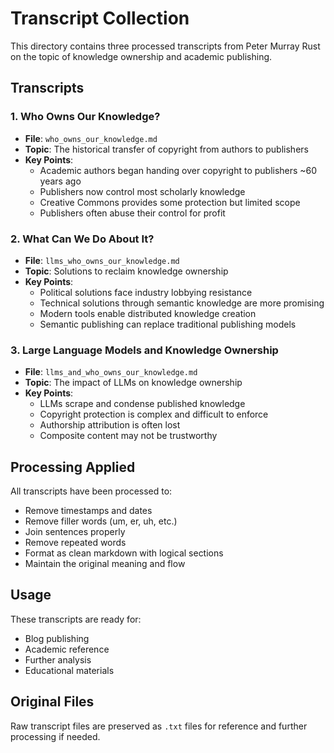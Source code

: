 # Transcript Collection

This directory contains three processed transcripts from Peter Murray Rust on the topic of knowledge ownership and academic publishing.

## Transcripts

### 1. Who Owns Our Knowledge?
- **File**: `who_owns_our_knowledge.md`
- **Topic**: The historical transfer of copyright from authors to publishers
- **Key Points**:
  - Academic authors began handing over copyright to publishers ~60 years ago
  - Publishers now control most scholarly knowledge
  - Creative Commons provides some protection but limited scope
  - Publishers often abuse their control for profit

### 2. What Can We Do About It?
- **File**: `llms_who_owns_our_knowledge.md`
- **Topic**: Solutions to reclaim knowledge ownership
- **Key Points**:
  - Political solutions face industry lobbying resistance
  - Technical solutions through semantic knowledge are more promising
  - Modern tools enable distributed knowledge creation
  - Semantic publishing can replace traditional publishing models

### 3. Large Language Models and Knowledge Ownership
- **File**: `llms_and_who_owns_our_knowledge.md`
- **Topic**: The impact of LLMs on knowledge ownership
- **Key Points**:
  - LLMs scrape and condense published knowledge
  - Copyright protection is complex and difficult to enforce
  - Authorship attribution is often lost
  - Composite content may not be trustworthy

## Processing Applied

All transcripts have been processed to:
- Remove timestamps and dates
- Remove filler words (um, er, uh, etc.)
- Join sentences properly
- Remove repeated words
- Format as clean markdown with logical sections
- Maintain the original meaning and flow

## Usage

These transcripts are ready for:
- Blog publishing
- Academic reference
- Further analysis
- Educational materials

## Original Files

Raw transcript files are preserved as `.txt` files for reference and further processing if needed.
